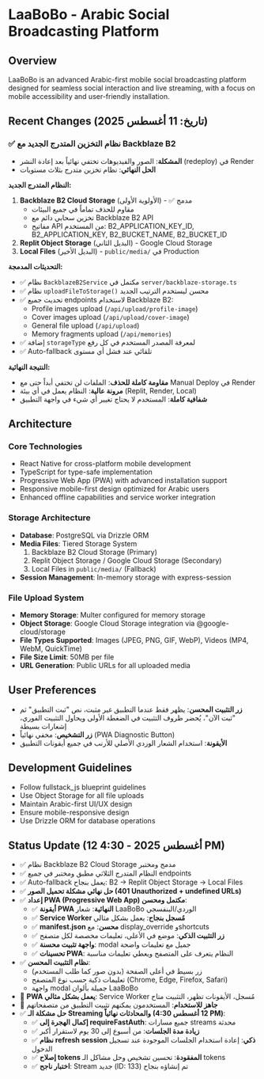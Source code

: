 # LaaBoBo - Arabic Social Broadcasting Platform

## Overview
LaaBoBo is an advanced Arabic-first mobile social broadcasting platform designed for seamless social interaction and live streaming, with a focus on mobile accessibility and user-friendly installation.

## Recent Changes (تاريخ: 11 أغسطس 2025)

### ✅ نظام التخزين المتدرج الجديد مع Backblaze B2
- **المشكلة**: الصور والفيديوهات تختفي نهائياً بعد إعادة النشر (redeploy) في Render
- **الحل النهائي**: نظام تخزين متدرج بثلاث مستويات

**النظام المتدرج الجديد:**
1. **Backblaze B2 Cloud Storage** (الأولوية الأولى) - ✅ مدمج
   - مقاوم للحذف تماماً في جميع البيئات
   - تخزين سحابي دائم مع Backblaze B2 API
   - مفاتيح API من المستخدم: B2_APPLICATION_KEY_ID, B2_APPLICATION_KEY, B2_BUCKET_NAME, B2_BUCKET_ID
2. **Replit Object Storage** (البديل الثاني) - Google Cloud Storage
3. **Local Files** (البديل الأخير) - `public/media/` في Production

**التحديثات المدمجة:**
- ✅ نظام `BackblazeB2Service` مكتمل في `server/backblaze-storage.ts`
- ✅ نظام `uploadFileToStorage()` محسن ليستخدم الترتيب الجديد
- ✅ تحديث جميع endpoints لاستخدام Backblaze B2:
  - Profile images upload (`/api/upload/profile-image`)
  - Cover images upload (`/api/upload/cover-image`) 
  - General file upload (`/api/upload`)
  - Memory fragments upload (`/api/memories`)
- ✅ إضافة `storageType` لمعرفة المصدر المستخدم في كل رفع
- ✅ Auto-fallback تلقائي عند فشل أي مستوى

**النتيجة النهائية:**
- **مقاومة كاملة للحذف**: الملفات لن تختفي أبداً حتى مع Manual Deploy في Render
- **مرونة عالية**: النظام يعمل في أي بيئة (Replit, Render, Local)
- **شفافية كاملة**: المستخدم لا يحتاج تغيير أي شيء في واجهة التطبيق

## Architecture

### Core Technologies
- React Native for cross-platform mobile development
- TypeScript for type-safe implementation
- Progressive Web App (PWA) with advanced installation support
- Responsive mobile-first design optimized for Arabic users
- Enhanced offline capabilities and service worker integration

### Storage Architecture
- **Database**: PostgreSQL via Drizzle ORM
- **Media Files**: Tiered Storage System
  1. Backblaze B2 Cloud Storage (Primary)
  2. Replit Object Storage / Google Cloud Storage (Secondary)
  3. Local Files in `public/media/` (Fallback)
- **Session Management**: In-memory storage with express-session

### File Upload System
- **Memory Storage**: Multer configured for memory storage
- **Object Storage**: Google Cloud Storage integration via @google-cloud/storage
- **File Types Supported**: Images (JPEG, PNG, GIF, WebP), Videos (MP4, WebM, QuickTime)
- **File Size Limit**: 50MB per file
- **URL Generation**: Public URLs for all uploaded media

## User Preferences
- **زر التثبيت المحسن**: يظهر فقط عندما التطبيق غير مثبت، نص "ثبت التطبيق" ثم "ثبت الآن"، يُحضر ظروف التثبيت في الضغطة الأولى ويحاول التثبيت الفوري، إشعارات بسيطة
- **زر التشخيص**: مخفي نهائياً (PWA Diagnostic Button)
- **الأيقونة**: استخدام الشعار الوردي الأصلي للأرنب في جميع أيقونات التطبيق

## Development Guidelines
- Follow fullstack_js blueprint guidelines
- Use Object Storage for all file uploads
- Maintain Arabic-first UI/UX design
- Ensure mobile-responsive design
- Use Drizzle ORM for database operations

## Status Update (12 أغسطس 2025 - 4:30 PM)
- ✅ نظام Backblaze B2 Cloud Storage مدمج ومختبر  
- ✅ النظام المتدرج الثلاثي مطبق ومختبر في جميع endpoints
- ✅ Auto-fallback يعمل بنجاح: B2 → Replit Object Storage → Local Files
- ✅ **حل نهائي مشكلة تحميل الصور (401 Unauthorized + undefined URLs)**
- ✅ **إعداد PWA (Progressive Web App) مكتمل ومحسن**:
  - ✅ **أيقونة PWA النهائية**: شعار LaaBoBo الوردي/البنفسجي
  - ✅ **Service Worker مُسجل بنجاح**: يعمل بشكل مثالي
  - ✅ **manifest.json محسن**: مع display_override وshortcuts
  - ✅ **زر التثبيت الذكي**: موضع في الأعلى، تعليمات مخصصة لكل متصفح
  - ✅ **واجهة تثبيت محسنة**: modal جميل مع تعليمات واضحة
  - ✅ **تحسينات PWA**: النظام يتعرف على المتصفح ويعطي تعليمات مناسبة
- ✅ **نظام التثبيت المحسن**: 
  - زر بسيط في أعلى الصفحة (بدون صور كما طلب المستخدم)
  - تعليمات ذكية حسب نوع المتصفح (Chrome, Edge, Firefox, Safari)
  - واجهة modal جميلة بألوان LaaBoBo
- 🎯 **PWA يعمل بشكل مثالي**: Service Worker مُسجل، الأيقونات تظهر، التثبيت متاح
- 🚀 **جاهز للاستخدام**: المستخدمون يمكنهم تثبيت التطبيق من متصفحاتهم
- ✅ **حل مشكلة الـ Streaming والمحادثات نهائياً (12 أغسطس 4:30 PM)**:
  - ✅ **إكمال الهجرة إلى requireFastAuth**: جميع مسارات streams محدثة 
  - ✅ **زيادة مدة الجلسات**: من أسبوع إلى 30 يوم لاستقرار أكبر
  - ✅ **نظام refresh session ذكي**: إعادة استخدام الجلسات الموجودة عند تسجيل الدخول
  - ✅ **إصلاح tokens المفقودة**: تحسين تشخيص وحل مشاكل الـ tokens
  - ✅ **اختبار ناجح**: Stream جديد (ID: 133) تم إنشاؤه بنجاح